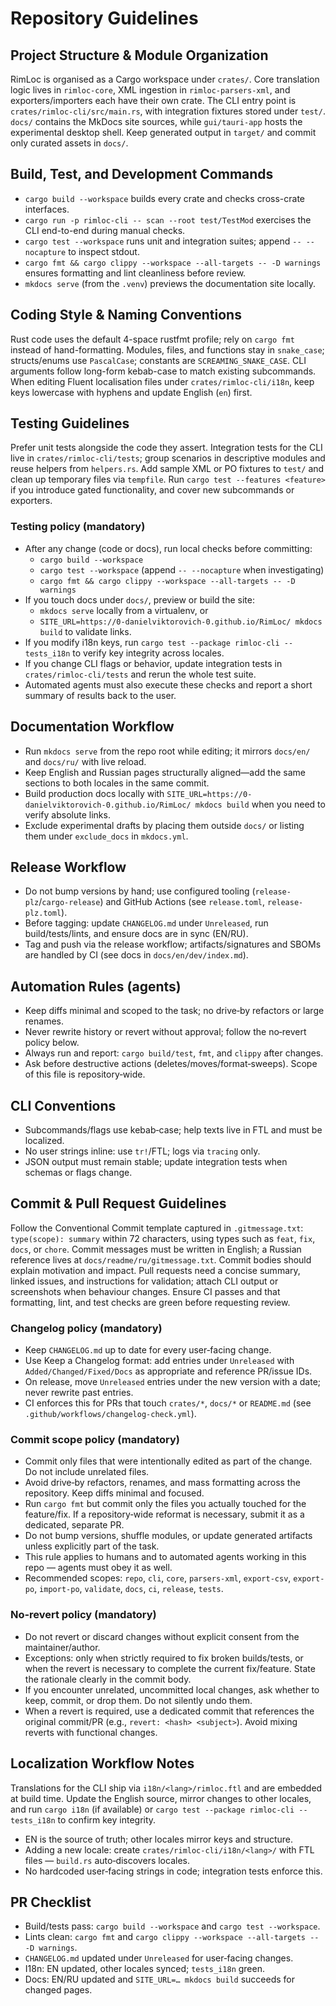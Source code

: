 # Repository Guidelines

## Project Structure & Module Organization
RimLoc is organised as a Cargo workspace under `crates/`. Core translation logic lives in `rimloc-core`, XML ingestion in `rimloc-parsers-xml`, and exporters/importers each have their own crate. The CLI entry point is `crates/rimloc-cli/src/main.rs`, with integration fixtures stored under `test/`. `docs/` contains the MkDocs site sources, while `gui/tauri-app` hosts the experimental desktop shell. Keep generated output in `target/` and commit only curated assets in `docs/`.

## Build, Test, and Development Commands
- `cargo build --workspace` builds every crate and checks cross-crate interfaces.
- `cargo run -p rimloc-cli -- scan --root test/TestMod` exercises the CLI end-to-end during manual checks.
- `cargo test --workspace` runs unit and integration suites; append `-- --nocapture` to inspect stdout.
- `cargo fmt && cargo clippy --workspace --all-targets -- -D warnings` ensures formatting and lint cleanliness before review.
- `mkdocs serve` (from the `.venv`) previews the documentation site locally.

## Coding Style & Naming Conventions
Rust code uses the default 4-space rustfmt profile; rely on `cargo fmt` instead of hand-formatting. Modules, files, and functions stay in `snake_case`; structs/enums use `PascalCase`; constants are `SCREAMING_SNAKE_CASE`. CLI arguments follow long-form kebab-case to match existing subcommands. When editing Fluent localisation files under `crates/rimloc-cli/i18n`, keep keys lowercase with hyphens and update English (`en`) first.

## Testing Guidelines
Prefer unit tests alongside the code they assert. Integration tests for the CLI live in `crates/rimloc-cli/tests`; group scenarios in descriptive modules and reuse helpers from `helpers.rs`. Add sample XML or PO fixtures to `test/` and clean up temporary files via `tempfile`. Run `cargo test --features <feature>` if you introduce gated functionality, and cover new subcommands or exporters.

### Testing policy (mandatory)
- After any change (code or docs), run local checks before committing:
  - `cargo build --workspace`
  - `cargo test --workspace` (append `-- --nocapture` when investigating)
  - `cargo fmt && cargo clippy --workspace --all-targets -- -D warnings`
- If you touch docs under `docs/`, preview or build the site:
  - `mkdocs serve` locally from a virtualenv, or
  - `SITE_URL=https://0-danielviktorovich-0.github.io/RimLoc/ mkdocs build` to validate links.
- If you modify i18n keys, run `cargo test --package rimloc-cli -- tests_i18n` to verify key integrity across locales.
- If you change CLI flags or behavior, update integration tests in `crates/rimloc-cli/tests` and rerun the whole test suite.
- Automated agents must also execute these checks and report a short summary of results back to the user.

## Documentation Workflow
- Run `mkdocs serve` from the repo root while editing; it mirrors `docs/en/` and `docs/ru/` with live reload.
- Keep English and Russian pages structurally aligned—add the same sections to both locales in the same commit.
- Build production docs locally with `SITE_URL=https://0-danielviktorovich-0.github.io/RimLoc/ mkdocs build` when you need to verify absolute links.
- Exclude experimental drafts by placing them outside `docs/` or listing them under `exclude_docs` in `mkdocs.yml`.

## Release Workflow
- Do not bump versions by hand; use configured tooling (`release-plz`/`cargo-release`) and GitHub Actions (see `release.toml`, `release-plz.toml`).
- Before tagging: update `CHANGELOG.md` under `Unreleased`, run build/tests/lints, and ensure docs are in sync (EN/RU).
- Tag and push via the release workflow; artifacts/signatures and SBOMs are handled by CI (see docs in `docs/en/dev/index.md`).

## Automation Rules (agents)
- Keep diffs minimal and scoped to the task; no drive‑by refactors or large renames.
- Never rewrite history or revert without approval; follow the no‑revert policy below.
- Always run and report: `cargo build/test`, `fmt`, and `clippy` after changes.
- Ask before destructive actions (deletes/moves/format‑sweeps). Scope of this file is repository‑wide.

## CLI Conventions
- Subcommands/flags use kebab‑case; help texts live in FTL and must be localized.
- No user strings inline: use `tr!`/FTL; logs via `tracing` only.
- JSON output must remain stable; update integration tests when schemas or flags change.

## Commit & Pull Request Guidelines
Follow the Conventional Commit template captured in `.gitmessage.txt`: `type(scope): summary` within 72 characters, using types such as `feat`, `fix`, `docs`, or `chore`. Commit messages must be written in English; a Russian reference lives at `docs/readme/ru/gitmessage.txt`. Commit bodies should explain motivation and impact. Pull requests need a concise summary, linked issues, and instructions for validation; attach CLI output or screenshots when behaviour changes. Ensure CI passes and that formatting, lint, and test checks are green before requesting review.

### Changelog policy (mandatory)
- Keep `CHANGELOG.md` up to date for every user‑facing change.
- Use Keep a Changelog format: add entries under `Unreleased` with `Added/Changed/Fixed/Docs` as appropriate and reference PR/issue IDs.
- On release, move `Unreleased` entries under the new version with a date; never rewrite past entries.
- CI enforces this for PRs that touch `crates/*`, `docs/*` or `README.md` (see `.github/workflows/changelog-check.yml`).

### Commit scope policy (mandatory)
- Commit only files that were intentionally edited as part of the change. Do not include unrelated files.
- Avoid drive‑by refactors, renames, and mass formatting across the repository. Keep diffs minimal and focused.
- Run `cargo fmt` but commit only the files you actually touched for the feature/fix. If a repository‑wide reformat is necessary, submit it as a dedicated, separate PR.
- Do not bump versions, shuffle modules, or update generated artifacts unless explicitly part of the task.
- This rule applies to humans and to automated agents working in this repo — agents must obey it as well.
- Recommended scopes: `repo`, `cli`, `core`, `parsers-xml`, `export-csv`, `export-po`, `import-po`, `validate`, `docs`, `ci`, `release`, `tests`.

### No‑revert policy (mandatory)
- Do not revert or discard changes without explicit consent from the maintainer/author.
- Exceptions: only when strictly required to fix broken builds/tests, or when the revert is necessary to complete the current fix/feature. State the rationale clearly in the commit body.
- If you encounter unrelated, uncommitted local changes, ask whether to keep, commit, or drop them. Do not silently undo them.
- When a revert is required, use a dedicated commit that references the original commit/PR (e.g., `revert: <hash> <subject>`). Avoid mixing reverts with functional changes.

## Localization Workflow Notes
Translations for the CLI ship via `i18n/<lang>/rimloc.ftl` and are embedded at build time. Update the English source, mirror changes to other locales, and run `cargo i18n` (if available) or `cargo test --package rimloc-cli -- tests_i18n` to confirm key integrity.
 - EN is the source of truth; other locales mirror keys and structure.
 - Adding a new locale: create `crates/rimloc-cli/i18n/<lang>/` with FTL files — `build.rs` auto‑discovers locales.
 - No hardcoded user‑facing strings in code; integration tests enforce this.

## PR Checklist
- Build/tests pass: `cargo build --workspace` and `cargo test --workspace`.
- Lints clean: `cargo fmt` and `cargo clippy --workspace --all-targets -- -D warnings`.
- `CHANGELOG.md` updated under `Unreleased` for user‑facing changes.
- I18n: EN updated, other locales synced; `tests_i18n` green.
- Docs: EN/RU updated and `SITE_URL=… mkdocs build` succeeds for changed pages.
